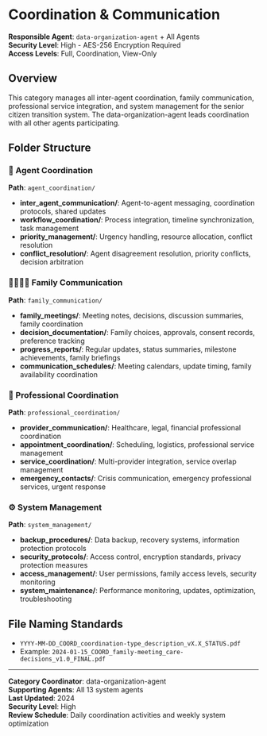 # Coordination & Communication

**Responsible Agent**: `data-organization-agent` + All Agents  
**Security Level**: High - AES-256 Encryption Required  
**Access Levels**: Full, Coordination, View-Only

## Overview
This category manages all inter-agent coordination, family communication, professional service integration, and system management for the senior citizen transition system. The data-organization-agent leads coordination with all other agents participating.

## Folder Structure

### 🤖 Agent Coordination
**Path**: `agent_coordination/`
- **inter_agent_communication/**: Agent-to-agent messaging, coordination protocols, shared updates
- **workflow_coordination/**: Process integration, timeline synchronization, task management
- **priority_management/**: Urgency handling, resource allocation, conflict resolution
- **conflict_resolution/**: Agent disagreement resolution, priority conflicts, decision arbitration

### 👨‍👩‍👧‍👦 Family Communication
**Path**: `family_communication/`
- **family_meetings/**: Meeting notes, decisions, discussion summaries, family coordination
- **decision_documentation/**: Family choices, approvals, consent records, preference tracking
- **progress_reports/**: Regular updates, status summaries, milestone achievements, family briefings
- **communication_schedules/**: Meeting calendars, update timing, family availability coordination

### 🏥 Professional Coordination
**Path**: `professional_coordination/`
- **provider_communication/**: Healthcare, legal, financial professional coordination
- **appointment_coordination/**: Scheduling, logistics, professional service management
- **service_coordination/**: Multi-provider integration, service overlap management
- **emergency_contacts/**: Crisis communication, emergency professional services, urgent response

### ⚙️ System Management
**Path**: `system_management/`
- **backup_procedures/**: Data backup, recovery systems, information protection protocols
- **security_protocols/**: Access control, encryption standards, privacy protection measures
- **access_management/**: User permissions, family access levels, security monitoring
- **system_maintenance/**: Performance monitoring, updates, optimization, troubleshooting

## File Naming Standards
- `YYYY-MM-DD_COORD_coordination-type_description_vX.X_STATUS.pdf`
- Example: `2024-01-15_COORD_family-meeting_care-decisions_v1.0_FINAL.pdf`

---

**Category Coordinator**: data-organization-agent  
**Supporting Agents**: All 13 system agents  
**Last Updated**: 2024  
**Security Level**: High  
**Review Schedule**: Daily coordination activities and weekly system optimization